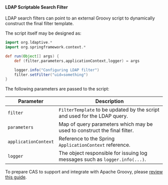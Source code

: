 <!-- fragment:keep -->

<p/>

#### LDAP Scriptable Search Filter

LDAP search filters can point to an external Groovy script to dynamically construct the final filter template.

The script itself may be designed as:

```groovy
import org.ldaptive.*
import org.springframework.context.*

def run(Object[] args) {
    def (filter,parameters,applicationContext,logger) = args

    logger.info("Configuring LDAP filter")
    filter.setFilter("uid=something")
}
```

The following parameters are passed to the script:

| Parameter            | Description                                                                 |
|----------------------|-----------------------------------------------------------------------------|
| `filter`             | `FilterTemplate` to be updated by the script and used for the LDAP query.   |
| `parameters`         | Map of query parameters which may be used to construct the final filter.    |
| `applicationContext` | Reference to the Spring `ApplicationContext` reference.                     |
| `logger`             | The object responsible for issuing log messages such as `logger.info(...)`. |

To prepare CAS to support and integrate with Apache Groovy, please [review this guide](../integration/Apache-Groovy-Scripting.html).
